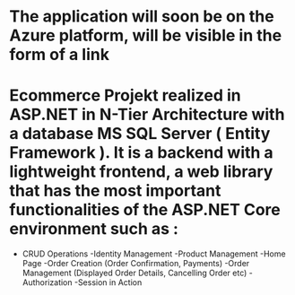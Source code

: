 # The application will soon be on the Azure platform, will be visible in the form of a link
# Ecommerce Projekt realized in ASP.NET in N-Tier Architecture with a database MS SQL Server ( Entity Framework ). It is a backend with a lightweight frontend, a web library that has the most important functionalities of the ASP.NET Core environment such as :
- CRUD Operations
-Identity Management
-Product Management
-Home Page
-Order Creation (Order Confirmation, Payments)
-Order Management (Displayed Order Details, Cancelling Order etc)
-Authorization
-Session in Action
